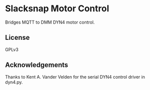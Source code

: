 # Slacksnap Motor Control

Bridges MQTT to DMM DYN4 motor control.

## License

GPLv3

## Acknowledgements

Thanks to Kent A. Vander Velden for the serial DYN4 control driver in dyn4.py.
